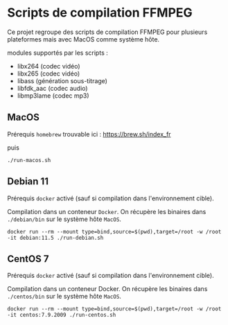 # Scripts de compilation FFMPEG

Ce projet regroupe des scripts de compilation FFMPEG pour plusieurs plateformes mais avec MacOS comme système hôte.

modules supportés par les scripts :

- libx264 (codec vidéo)
- libx265 (codec vidéo)
- libass (génération sous-titrage)
- libfdk_aac (codec audio)
- libmp3lame (codec mp3)

## MacOS

Prérequis `homebrew` trouvable ici : https://brew.sh/index_fr

puis

```
./run-macos.sh
```

## Debian 11

Prérequis `docker` activé (sauf si compilation dans l'environnement cible).

Compilation dans un conteneur `Docker`. On récupère les binaires dans `./debian/bin` sur le système hôte `MacOS`.

```
docker run --rm --mount type=bind,source=$(pwd),target=/root -w /root -it debian:11.5 ./run-debian.sh
```

## CentOS 7

Prérequis `docker` activé (sauf si compilation dans l'environnement cible).

Compilation dans un conteneur Docker. On récupère les binaires dans `./centos/bin` sur le système hôte `MacOS`.

```
docker run --rm --mount type=bind,source=$(pwd),target=/root -w /root -it centos:7.9.2009 ./run-centos.sh
```

